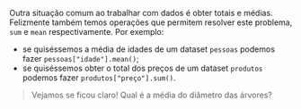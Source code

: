 Outra situação comum ao trabalhar com dados é obter totais e médias. Felizmente também temos operações que permitem resolver este problema, `sum` e `mean` respectivamente. Por exemplo:

* se quiséssemos a média de idades de um dataset `pessoas` podemos fazer `pessoas["idade"].mean()`;
* se quiséssemos obter o total dos preços de um dataset `produtos` podemos fazer `produtos["preço"].sum()`.

> Vejamos se ficou claro! Qual é a média do diâmetro das árvores?

